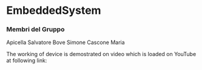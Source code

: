# EmbeddedSystem
### Membri del Gruppo
Apicella Salvatore
Bove Simone
Cascone Maria

The working of device is demostrated on video which is loaded on YouTube at following link:


